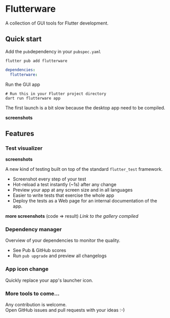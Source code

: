 
# Flutterware

A collection of GUI tools for Flutter development.

## Quick start

Add the `pub`dependency in your `pubspec.yaml`

`flutter pub add flutterware`

```yaml
dependencies:
  flutterware:
```

Run the GUI app

```shell
# Run this in your Flutter project directory
dart run flutterware app
```
The first launch is a bit slow because the desktop app need to be compiled.

**screenshots**

## Features

### Test visualizer

**screenshots**

A new kind of testing built on top of the standard `flutter_test` framework.

- Screenshot every step of your test
- Hot-reload a test instantly (~1s) after any change
- Preview your app at any screen size and in all languages
- Easier to write tests that exercise the whole app
- Deploy the tests as a Web page for an internal documentation of the app.

**more screenshots** (code => result)
*Link to the gallery compiled* 

### Dependency manager

Overview of your dependencies to monitor the quality.

- See Pub & GitHub scores
- Run `pub upgrade` and preview all changelogs

### App icon change

Quickly replace your app's launcher icon.

### More tools to come...

Any contribution is welcome.  
Open GitHub issues and pull requests with your ideas :-)